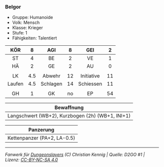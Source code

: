 ### Belgor

- Gruppe: Humanoide
- Volk: Mensch
- Klasse: Krieger
- Stufe: 1
- Fähigkeiten: Talentiert

|  KÖR   |  8  |   AGI    |  8  |    GEI     |  2  |
| :----: | :-: | :------: | :-: | :--------: | :-: |
|   ST   |  4  |    BE    |  2  |     VE     |  1  |
|   HÄ   |  2  |    GE    |  2  |     AU     |  0  |
|        |     |          |     |            |     |
|   LK   | 4.5 |  Abwehr  | 12  | Initiative | 11  |
| Laufen | 4.5 | Schlagen | 14  | Schiessen  | 11  |
|        |     |          |     |            |     |
|   GH   |  1  |    GK    | no  |     EP     | 54  |

|                    Bewaffnung                    |
| :----------------------------------------------: |
| Langschwert (WB+2), Kurzbogen (2h) (WB+1, INI+1) |

|          Panzerung          |
| :-------------------------: |
| Kettenpanzer (PA+2, LA-0.5) |

---

_Fanwerk für [Dungeonslayers](https://www.dungeonslayers.net/) (C) Christian Kennig | Quelle: D2GO #1 | Lizenz: [CC-BY-NC-SA 4.0](https://creativecommons.org/licenses/by-nc-sa/4.0/deed.de)_
